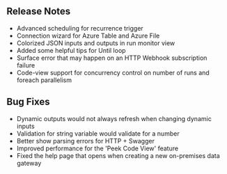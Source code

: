 ## Release Notes
* Advanced scheduling for recurrence trigger
* Connection wizard for Azure Table and Azure File
* Colorized JSON inputs and outputs in run monitor view
* Added some helpful tips for Until loop
* Surface error that may happen on an HTTP Webhook subscription failure
* Code-view support for concurrency control on number of runs and foreach parallelism

## Bug Fixes
* Dynamic outputs would not always refresh when changing dynamic inputs
* Validation for string variable would validate for a number
* Better show parsing errors for HTTP + Swagger
* Improved performance for the 'Peek Code View' feature
* Fixed the help page that opens when creating a new on-premises data gateway